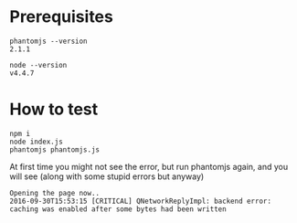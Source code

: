 # Prerequisites 

```
phantomjs --version
2.1.1
```

```
node --version
v4.4.7
```

# How to test

```
npm i
node index.js
phantomjs phantomjs.js
```

At first time you might not see the error, but run phantomjs again, and you will see (along with some stupid errors but anyway)

```
Opening the page now..
2016-09-30T15:53:15 [CRITICAL] QNetworkReplyImpl: backend error: caching was enabled after some bytes had been written
```
